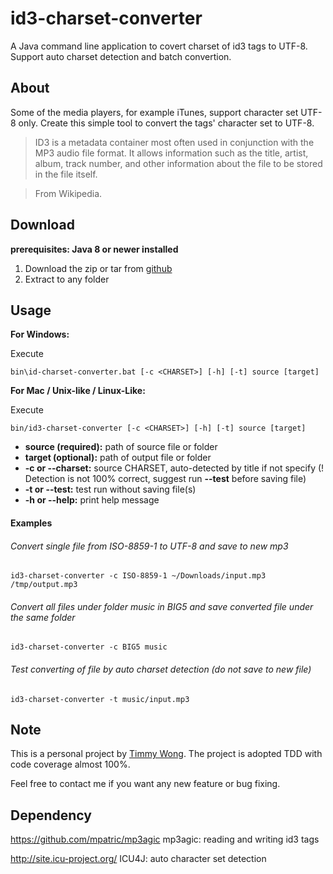 # id3-charset-converter
A Java command line application to covert charset of id3 tags to UTF-8. Support auto charset detection and batch convertion.

## About
Some of the media players, for example iTunes, support character set UTF-8 only. Create this simple tool to convert the tags' character set to UTF-8.

> ID3 is a metadata container most often used in conjunction with the MP3 audio file format. It allows information such as the title, artist, album, track number, and other information about the file to be stored in the file itself.

> From Wikipedia.

## Download
**prerequisites: Java 8 or newer installed**

1. Download the zip or tar from [github](https://github.com/thcathy/id3-charset-converter/releases)
2. Extract to any folder

## Usage
**For Windows:**

  Execute 
  
  ```bin\id-charset-converter.bat [-c <CHARSET>] [-h] [-t] source [target]```

**For Mac / Unix-like / Linux-Like:**

  Execute 
  
  ```bin/id3-charset-converter [-c <CHARSET>] [-h] [-t] source [target]```

  - __source (required):__ path of source file or folder
  - __target (optional):__ path of output file or folder
  - __-c or --charset:__ source CHARSET, auto-detected by title if not specify (! Detection is not 100% correct, suggest run __--test__ before saving file)
  - __-t or --test:__ test run without saving file(s)
  - __-h or --help:__ print help message
  
#### Examples ####
###### Convert single file from ISO-8859-1 to UTF-8 and save to new mp3 ######
```id3-charset-converter -c ISO-8859-1 ~/Downloads/input.mp3 /tmp/output.mp3```

###### Convert all files under folder music in BIG5 and save converted file under the same folder  ######
```id3-charset-converter -c BIG5 music```

###### Test converting of file by auto charset detection (do not save to new file) ######
```id3-charset-converter -t music/input.mp3```

## Note ##
This is a personal project by [Timmy Wong](https://github.com/thcathy). The project is adopted TDD with code coverage almost 100%.

Feel free to contact me if you want any new feature or bug fixing.

## Dependency ##
https://github.com/mpatric/mp3agic
mp3agic: reading and writing id3 tags

http://site.icu-project.org/
ICU4J: auto character set detection
